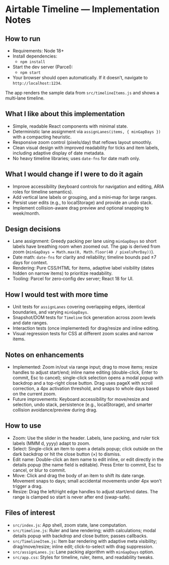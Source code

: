 # Airtable Timeline — Implementation Notes

## How to run

- Requirements: Node 18+
- Install dependencies:
  - `npm install`
- Start the dev server (Parcel):
  - `npm start`
- Your browser should open automatically. If it doesn’t, navigate to `http://localhost:1234`.

The app renders the sample data from `src/timelineItems.js` and shows a multi‑lane timeline.

## What I like about this implementation

- Simple, readable React components with minimal state.
- Deterministic lane assignment via `assignLanes(items, { minGapDays })` with a compacting heuristic.
- Responsive zoom control (pixels/day) that reflows layout smoothly.
- Clean visual design with improved readability for ticks and item labels, including adaptive display of date metadata.
- No heavy timeline libraries; uses `date-fns` for date math only.

## What I would change if I were to do it again

- Improve accessibility (keyboard controls for navigation and editing, ARIA roles for timeline semantics).
- Add vertical lane labels or grouping, and a mini‑map for large ranges.
- Persist user edits (e.g., to localStorage) and provide an undo stack.
- Implement collision-aware drag preview and optional snapping to week/month.

## Design decisions

- Lane assignment: Greedy packing per lane using `minGapDays` so short labels have breathing room when zoomed out. The gap is derived from zoom (`minGapDays = Math.max(0, Math.floor(40 / pixelsPerDay))`).
- Date math: `date-fns` for clarity and reliability; timeline bounds pad ±7 days for context.
- Rendering: Pure CSS/HTML for items, adaptive label visibility (dates hidden on narrow items) to prioritize readability.
- Tooling: Parcel for zero‑config dev server; React 18 for UI.

## How I would test with more time

- Unit tests for `assignLanes` covering overlapping edges, identical boundaries, and varying `minGapDays`.
- Snapshot/DOM tests for `Timeline` tick generation across zoom levels and date ranges.
- Interaction tests (once implemented) for drag/resize and inline editing.
- Visual regression tests for CSS at different zoom scales and narrow items.

## Notes on enhancements

- Implemented: Zoom in/out via range input; drag to move items; resize handles to adjust start/end; inline name editing (double-click, Enter to commit, Esc to cancel); single-click selection opens a modal popup with backdrop and a top-right close button. Drag uses pageX with scroll correction, a 4px activation threshold, and snaps to whole days based on the current zoom.
- Future improvements: Keyboard accessibility for move/resize and selection, undo stack, persistence (e.g., localStorage), and smarter collision avoidance/preview during drag.

## How to use

- Zoom: Use the slider in the header. Labels, lane packing, and ruler tick labels (MMM d, yyyy) adapt to zoom.
- Select: Single-click an item to open a details popup; click outside on the dark backdrop or hit the close button (×) to dismiss.
- Edit name: Double-click an item name to edit inline, or edit directly in the details popup (the name field is editable). Press Enter to commit, Esc to cancel, or blur to commit.
- Move: Click and drag the body of an item to shift its date range. Movement snaps to days; small accidental movements under 4px won’t trigger a drag.
- Resize: Drag the left/right edge handles to adjust start/end dates. The range is clamped so start is never after end (swap-safe).

## Files of interest

- `src/index.js`: App shell, zoom state, lane computation.
- `src/timeline.js`: Ruler and lane rendering; width calculations; modal details popup with backdrop and close button; passes callbacks.
- `src/TimelineItem.js`: Item bar rendering with adaptive meta visibility; drag/move/resize; inline edit; click-to-select with drag suppression.
- `src/assignLanes.js`: Lane packing algorithm with `minGapDays` option.
- `src/app.css`: Styles for timeline, ruler, items, and readability tweaks.
